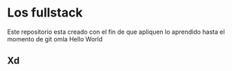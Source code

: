 # Los fullstack

Este repositorio esta creado con el fin de que apliquen lo aprendido hasta el momento de git 
omla
Hello World
## Xd

